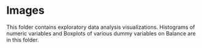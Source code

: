 # Images

This folder contains exploratory data analysis visualizations. Histograms of numeric variables and Boxplots of various dummy variables on Balance are in this folder.

